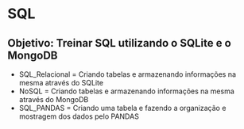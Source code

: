# SQL

## Objetivo: Treinar SQL utilizando o SQLite e o MongoDB

* SQL_Relacional = Criando tabelas e armazenando informações na mesma através do SQLite
* NoSQL = Criando tabelas e armazenando informações na mesma através do MongoDB
* SQL_PANDAS = Criando uma tabela e fazendo a organização e mostragem dos dados pelo PANDAS
